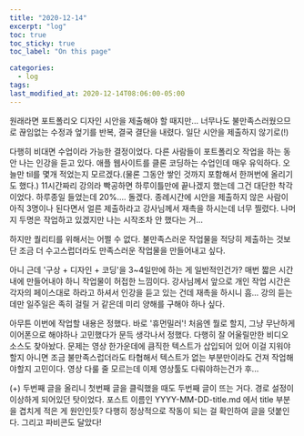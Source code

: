 ```yaml
---
title: "2020-12-14"
excerpt: "log"
toc: true
toc_sticky: true
toc_label: "On this page"

categories:
  - log
tags:
last_modified_at: 2020-12-14T08:06:00-05:00
---
```


<p>원래라면 포트폴리오 디자인 시안을 제출해야 할 때지만...
너무나도 불만족스러웠으므로 끊임없는 수정과 엎기를 반복, 결국 결단을 내렸다.
일단 시안을 제출하지 않기로(!)</p>

<p>다행히 비대면 수업이라 가능한 결정이었다. 다른 사람들이 포트폴리오 작업을 하는 동안 나는 인강을 듣고 있다. 애플 웹사이트를 클론 코딩하는 수업인데 매우 유익하다. 오늘만 til를 몇개 적었는지 모르겠다.(물론 그동안 쌓인 것까지 포함해서 한꺼번에 올리기도 했다.) 11시간짜리 강의라 빡공하면 하루이틀만에 끝나겠지 했는데 그건 대단한 착각이었다. 하루종일 들었는데 20%.... 돌겠다. 종례시간에 시안을 제출하지 않은 사람이 아직 3명이나 된다면서 얼른 제출하라고 강사님께서 재촉을 하시는데 너무 찔렸다. 나머지 두명은 작업하고 있겠지만 나는 시작조차 안 했다는 거...</p>

<p>하지만 퀄리티를 위해서는 어쩔 수 없다.
불만족스러운 작업물을 적당히 제출하는 것보단 조금 더 수고스럽더라도 만족스러운 작업물을 만들어내고 싶다.</p>

<p>아니 근데 '구상 + 디자인 + 코딩'을 3~4일만에 하는 게 일반적인건가?
매번 짧은 시간 내에 만들어내야 하니 작업물이 허접한 느낌이다.
강사님께서 앞으로 개인 작업 시간은 각자의 페이스대로 하라고 하셔서 인강을 듣고 있는 건데 재촉을 하시니 흠...
강의 듣는데만 일주일은 족히 걸릴 거 같은데 미리 양해를 구해야 하나 싶다.</p>

<p>아무튼 이번에 작업할 내용은 정했다. 바로 '휴먼밀러'! 
처음엔 뭘로 할지, 그냥 무난하게 이어폰으로 해야하나 고민했다가 문득 생각나서 정했다. 다행히 잘 어울릴만한 비디오 소스도 찾아놨다. 문제는 영상 한가운데에 큼직한 텍스트가 삽입되어 있어 이걸 지워야할지 아니면 조금 불만족스럽더라도 타협해서 텍스트가 없는 부분만이라도 건져 작업해야할지 고민이다. 영상 다룰 줄 모르는데 이제 영상툴도 다뤄야하는건가 후...</p>

<p>(+) 두번째 글을 올리니 첫번째 글을 클릭했을 때도 두번째 글이 뜨는 거다.
경로 설정이 이상하게 되어있던 탓이었다. 포스트 이름인 YYYY-MM-DD-title.md 에서 title 부분을 겹치게 적은 게 원인인듯?
다행히 정상적으로 작동이 되는 걸 확인하여 글을 덧붙인다.
그리고 파비콘도 달았다!</p>
